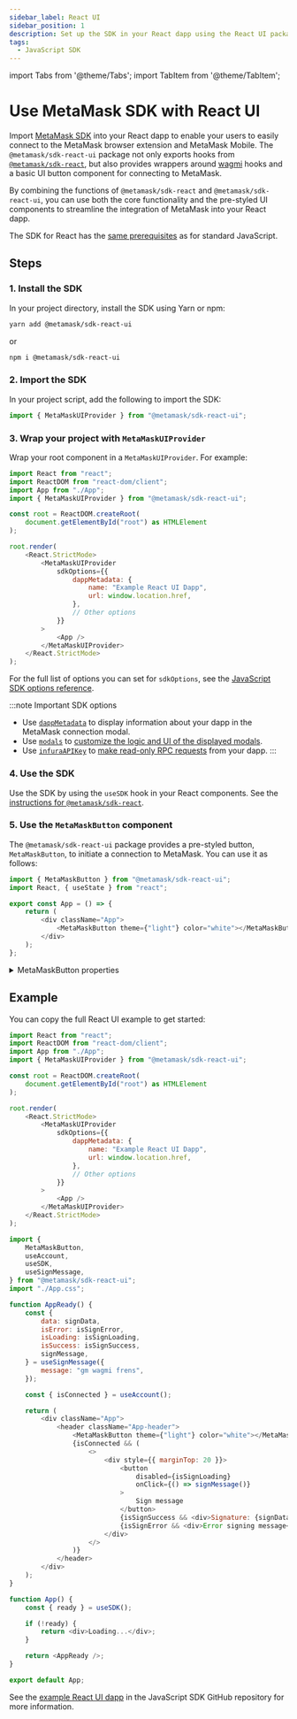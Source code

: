 ```yaml
---
sidebar_label: React UI
sidebar_position: 1
description: Set up the SDK in your React dapp using the React UI package.
tags:
  - JavaScript SDK
---
```


import Tabs from '@theme/Tabs';
import TabItem from '@theme/TabItem';

# Use MetaMask SDK with React UI

Import [MetaMask SDK](../../../../concepts/sdk/index.md) into your React dapp to enable your
users to easily connect to the MetaMask browser extension and MetaMask Mobile.
The `@metamask/sdk-react-ui` package not only exports hooks from [`@metamask/sdk-react`](index.md),
but also provides wrappers around [wagmi](https://wagmi.sh/) hooks and a basic UI button component
for connecting to MetaMask.

By combining the functions of `@metamask/sdk-react` and `@metamask/sdk-react-ui`, you can use both
the core functionality and the pre-styled UI components to streamline the integration of MetaMask
into your React dapp.

The SDK for React has the [same prerequisites](../index.md#prerequisites) as for standard JavaScript.

## Steps

### 1. Install the SDK

In your project directory, install the SDK using Yarn or npm:

```bash
yarn add @metamask/sdk-react-ui
```

or

```bash
npm i @metamask/sdk-react-ui
```

### 2. Import the SDK

In your project script, add the following to import the SDK:

```javascript
import { MetaMaskUIProvider } from "@metamask/sdk-react-ui";
```

### 3. Wrap your project with `MetaMaskUIProvider`

Wrap your root component in a `MetaMaskUIProvider`.
For example:

```js
import React from "react";
import ReactDOM from "react-dom/client";
import App from "./App";
import { MetaMaskUIProvider } from "@metamask/sdk-react-ui";

const root = ReactDOM.createRoot(
    document.getElementById("root") as HTMLElement
);

root.render(
    <React.StrictMode>
        <MetaMaskUIProvider
            sdkOptions={{
                dappMetadata: {
                    name: "Example React UI Dapp",
                    url: window.location.href,
                },
                // Other options
            }}
        >
            <App />
        </MetaMaskUIProvider>
    </React.StrictMode>
);
```

For the full list of options you can set for `sdkOptions`, see the
[JavaScript SDK options reference](../../../../reference/sdk-js-options.md).

:::note Important SDK options
- Use [`dappMetadata`](../../../../reference/sdk-js-options.md#dappmetadata) to display information
  about your dapp in the MetaMask connection modal.
- Use [`modals`](../../../../reference/sdk-js-options.md#modals) to [customize the logic and UI of
  the displayed modals](../../../display/custom-modals.md).
- Use [`infuraAPIKey`](../../../../reference/sdk-js-options.md#infuraapikey) to
  [make read-only RPC requests](../../../make-read-only-requests.md) from your dapp.
:::

### 4. Use the SDK

Use the SDK by using the `useSDK` hook in your React components.
See the [instructions for `@metamask/sdk-react`](index.md#4-use-the-sdk).

### 5. Use the `MetaMaskButton` component

The `@metamask/sdk-react-ui` package provides a pre-styled button, `MetaMaskButton`, to initiate a
connection to MetaMask.
You can use it as follows:

```js
import { MetaMaskButton } from "@metamask/sdk-react-ui";
import React, { useState } from "react";

export const App = () => {
    return (
        <div className="App">
            <MetaMaskButton theme={"light"} color="white"></MetaMaskButton>
        </div>
    );
};
```

<details>
<summary>MetaMaskButton properties</summary>
<p>

- `theme`: Set to `light` or `dark` to adapt to your dapp's theme.
- `color`: The color of the button. Accepts any valid CSS color string.

</p>
</details>

## Example

You can copy the full React UI example to get started:

<Tabs>
<TabItem value="Root component">

```javascript title="index.js"
import React from "react";
import ReactDOM from "react-dom/client";
import App from "./App";
import { MetaMaskUIProvider } from "@metamask/sdk-react-ui";

const root = ReactDOM.createRoot(
    document.getElementById("root") as HTMLElement
);

root.render(
    <React.StrictMode>
        <MetaMaskUIProvider
            sdkOptions={{
                dappMetadata: {
                    name: "Example React UI Dapp",
                    url: window.location.href,
                },
                // Other options
            }}
        >
            <App />
        </MetaMaskUIProvider>
    </React.StrictMode>
);
```

</TabItem>
<TabItem value="React component">

```javascript title="App.js"
import {
    MetaMaskButton,
    useAccount,
    useSDK,
    useSignMessage,
} from "@metamask/sdk-react-ui";
import "./App.css";

function AppReady() {
    const {
        data: signData,
        isError: isSignError,
        isLoading: isSignLoading,
        isSuccess: isSignSuccess,
        signMessage,
    } = useSignMessage({
        message: "gm wagmi frens",
    });

    const { isConnected } = useAccount();

    return (
        <div className="App">
            <header className="App-header">
                <MetaMaskButton theme={"light"} color="white"></MetaMaskButton>
                {isConnected && (
                    <>
                        <div style={{ marginTop: 20 }}>
                            <button
                                disabled={isSignLoading}
                                onClick={() => signMessage()}
                            >
                                Sign message
                            </button>
                            {isSignSuccess && <div>Signature: {signData}</div>}
                            {isSignError && <div>Error signing message</div>}
                        </div>
                    </>
                )}
            </header>
        </div>
    );
}

function App() {
    const { ready } = useSDK();

    if (!ready) {
        return <div>Loading...</div>;
    }

    return <AppReady />;
}

export default App;
```

</TabItem>
</Tabs>

See the [example React UI dapp](https://github.com/MetaMask/metamask-sdk/tree/main/packages/examples/react-metamask-button)
in the JavaScript SDK GitHub repository for more information.
